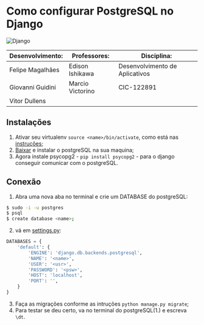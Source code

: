 # Como configurar PostgreSQL no Django
![Django](https://img.shields.io/badge/Django-v2.x-green.svg)

| Desenvolvimento: | Professores:     | Disciplina:                    |
|------------------|------------------|--------------------------------|
| Felipe Magalhães | Edison Ishikawa  | Desenvolvimento de Aplicativos |
| Giovanni Guidini | Marcio Victorino | CIC-122891                     |
| Vitor Dullens    |                  |                                |

## Instalações
1. Ativar seu virtualenv `source <name>/bin/activate`, como está nas [instruções](instructions.md);
2. [Baixar](https://www.postgresql.org/download/) e instalar o postgreSQL na sua maquina;
3. Agora instale psycopg2 - `pip install psycopg2` - para o django conseguir comunicar com o postgreSQL.

## Conexão

1. Abra uma nova aba no terminal e crie um DATABASE do postgreSQL:
```bash
$ sudo -i -u postgres
$ psql
$ create database <name>;
```
2. vá em [settings.py](/facapp/facapp/settings.py):
```python
DATABASES = {
    'default': {
        'ENGINE': 'django.db.backends.postgresql',
        'NAME': '<name>',
        'USER': '<usr>',
        'PASSWORD': '<psw>',
        'HOST': 'localhost',
        'PORT': '',
    }
}
```
3. Faça as migrações conforme as intruções `python manage.py migrate`;
4. Para testar se deu certo, va no terminal do postgreSQL(1.)  e escreva `\dt`.
